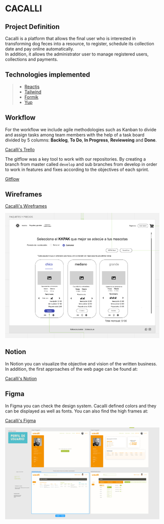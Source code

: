 # CACALLI

## Project Definition

Cacalli is a platform that allows the final user who is interested in transforming dog feces into a resource, to register, schedule its collection date and pay online automatically.  
In addition, it allows the administrator user to manage registered users, collections and payments.

## Technologies implemented

> - [Reactjs](https://react.dev/)
> - [Tailwind](https://tailwindcss.com/)
> - [Formik](https://formik.org/)
> - [Yup](https://www.npmjs.com/package/yup)

## Workflow

For the workflow we include agile methodologies such as Kanban to divide and assign tasks among team members with the help of a task board divided by 5 columns: **Backlog**, **To Do**, **In Progress**, **Revieweing** and **Done**.

[Cacalli's Trello](https://trello.com/b/xWpvHBKX/cacalli)

The gitflow was a key tool to work with our repositories. By creating a branch from master called `develop` and sub branches from develop in order to work in features and fixes according to the objectives of each sprint.

[Gitflow](https://www.atlassian.com/es/git/tutorials/comparing-workflows/gitflow-workflow#:~:text=%C2%BFQu%C3%A9%20es%20Gitflow%3F,vez%20y%20quien%20lo%20populariz%C3%B3.)

## Wireframes

[Cacalli's Wireframes](https://miro.com/app/board/uXjVPJbhD5E=/?userEmail=jessicahercon@gmail.com&track=true&utm_source=notification&utm_medium=email&utm_campaign=add-to-board&utm_content=go-to-board)

![Wireframes](/public/assets/documentation/cacalli-wireframes.png)

## Notion

In Notion you can visualize the objective and vision of the written business. In addition, the first approaches of the web page can be found at:

[Cacalli's Notion](https://www.notion.so/Cacalli-0baccb42a7674be49da154cf74fe0a99)

## Figma

In Figma you can check the design system. Cacalli defined colors and they can be displayed as well as fonts. You can also find the high frames at:

[Cacalli's Figma](https://www.figma.com/file/sN6YAaL7HbygWkdWcDXqQD/Cacalli-DS-V1?node-id=344%3A5871&t=xX45PAipSBDblCcj-0)

![Figma Screenshot](/public/assets/documentation/cacalli-figma.png)
